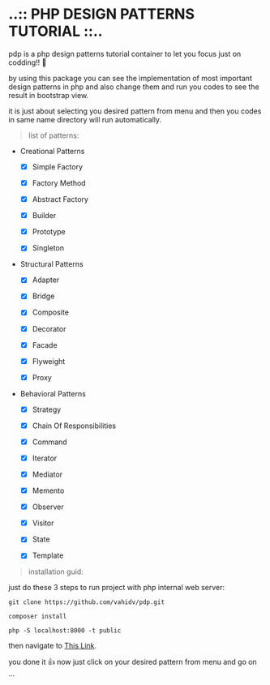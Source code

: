 # ..:: PHP DESIGN PATTERNS TUTORIAL ::..

pdp is a php design patterns tutorial container to let you focus just on codding!! :facepunch:

by using this package you can see the implementation of most important design patterns in php and also change them and run you codes to see the result in bootstrap view.

it is just about selecting you desired pattern from menu and then you codes in same name directory will run automatically.


> list of patterns: 

* Creational Patterns
  - [X] Simple Factory
  - [X] Factory Method
  - [X] Abstract Factory
  - [X] Builder
  - [X] Prototype
  - [X] Singleton
  
  
* Structural Patterns
  - [X] Adapter
  - [X] Bridge
  - [X] Composite
  - [X] Decorator
  - [X] Facade
  - [X] Flyweight
  - [X] Proxy
    
    
* Behavioral Patterns
  - [X] Strategy    
  - [X] Chain Of Responsibilities
  - [X] Command
  - [X] Iterator
  - [X] Mediator
  - [X] Memento
  - [X] Observer
  - [X] Visitor
  - [X] State
  - [X] Template
  
  
> installation guid: 

 just do these 3 steps to run project with php internal web server:
  ```
 git clone https://github.com/vahidv/pdp.git
 
 composer install
 
 php -S localhost:8000 -t public
  ```   
 then navigate to [This Link](http://localhost:8000/public).
    
 you done it :+1: now just click on your desired pattern from menu and go on ...
          
